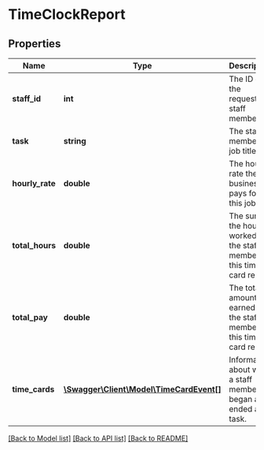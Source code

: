 # TimeClockReport

## Properties
Name | Type | Description | Notes
------------ | ------------- | ------------- | -------------
**staff_id** | **int** | The ID of the requested staff member. | [optional] 
**task** | **string** | The staff member’s job title. | [optional] 
**hourly_rate** | **double** | The hourly rate the business pays for this job. | [optional] 
**total_hours** | **double** | The sum of the hours worked by the staff member in this time card report. | [optional] 
**total_pay** | **double** | The total amount earned by the staff member for this time card report. | [optional] 
**time_cards** | [**\Swagger\Client\Model\TimeCardEvent[]**](TimeCardEvent.md) | Information about when a staff member began and ended a task. | [optional] 

[[Back to Model list]](../README.md#documentation-for-models) [[Back to API list]](../README.md#documentation-for-api-endpoints) [[Back to README]](../README.md)



